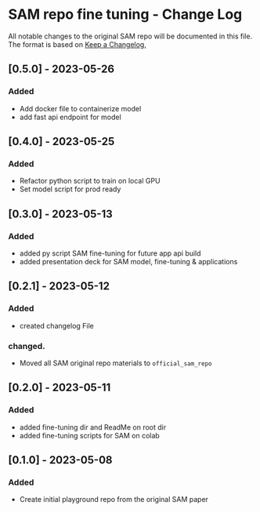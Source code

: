 # SAM repo fine tuning - Change Log
All notable changes to the original SAM repo will be documented in this file.
The format is based on [Keep a Changelog](https://keepachangelog.com/en/1.0.0/),

## [0.5.0] - 2023-05-26
### Added
- Add docker file to containerize model
- add fast api endpoint for model


## [0.4.0] - 2023-05-25
### Added
- Refactor python script to train on local GPU
- Set model script for prod ready

## [0.3.0] - 2023-05-13
### Added
- added py script SAM fine-tuning for future app api build
- added presentation deck for SAM model, fine-tuning & applications

## [0.2.1] - 2023-05-12
### Added
- created changelog File

### changed.
- Moved all SAM original repo materials to ```official_sam_repo```


## [0.2.0] - 2023-05-11
### Added
- added fine-tuning dir and ReadMe on root dir
- added fine-tuning scripts for SAM on colab


## [0.1.0] - 2023-05-08
### Added
- Create initial playground repo from the original SAM paper